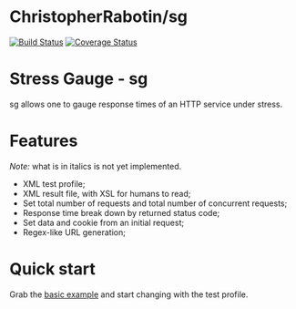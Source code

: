 # ChristopherRabotin/sg
[![Build Status](https://travis-ci.org/ChristopherRabotin/sg.svg?branch=master)](https://travis-ci.org/ChristopherRabotin/sg) [![Coverage Status](https://coveralls.io/repos/ChristopherRabotin/sg/badge.svg?branch=master&service=github)](https://coveralls.io/github/ChristopherRabotin/sg?branch=master)
# Stress Gauge - sg
sg allows one to gauge response times of an HTTP service under stress.

# Features
*Note:* what is in italics is not yet implemented.
 - XML test profile;
 - XML result file, with XSL for humans to read;
 - Set total number of requests and total number of concurrent requests;
 - Response time break down by returned status code;
 - Set data and cookie from an initial request;
 - Regex-like URL generation;

# Quick start
Grab the [basic example](docs/examples/basic.xml) and start changing with the test profile.
